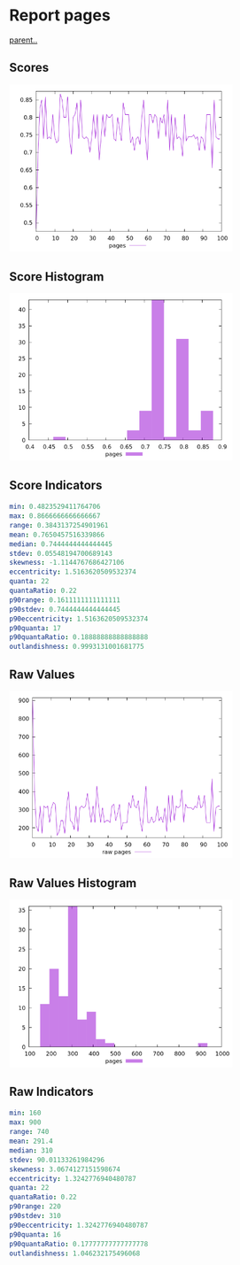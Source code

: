 # Report pages

[parent..](./..)  


## Scores

![score](./score.png)  

## Score Histogram

![hist](./hist.png)  

## Score Indicators

```yaml
min: 0.4823529411764706
max: 0.8666666666666667
range: 0.3843137254901961
mean: 0.7650457516339866
median: 0.7444444444444445
stdev: 0.05548194700689143
skewness: -1.1144767686427106
eccentricity: 1.5163620509532374
quanta: 22
quantaRatio: 0.22
p90range: 0.1611111111111111
p90stdev: 0.7444444444444445
p90eccentricity: 1.5163620509532374
p90quanta: 17
p90quantaRatio: 0.18888888888888888
outlandishness: 0.9993131001681775

```

## Raw Values

![raw](./raw.png)  

## Raw Values Histogram

![raw hist](./raw_hist.png)  

## Raw Indicators

```yaml
min: 160
max: 900
range: 740
mean: 291.4
median: 310
stdev: 90.01133261984296
skewness: 3.0674127151598674
eccentricity: 1.3242776940480787
quanta: 22
quantaRatio: 0.22
p90range: 220
p90stdev: 310
p90eccentricity: 1.3242776940480787
p90quanta: 16
p90quantaRatio: 0.17777777777777778
outlandishness: 1.046232175496068

```

<style>
  img {
    max-width: 80%;
  }
</style>
      
